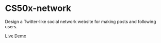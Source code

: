 # CS50x-network
Design a Twitter-like social network website for making posts and following users.

[Live Demo](https://acampos-cs50x-network.herokuapp.com/)